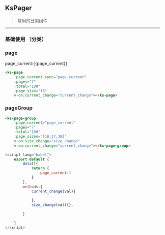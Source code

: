 ## KsPager 

> 常用的日期组件

---

### 基础使用 （分类）

### page
page_current:{{page_current}}
<ks-page 
    :page_current.sync="page_current" 
    :pages="7"
    :total="100"
    :page_size="13"
    v-on:current_change="current_change"></ks-page>
```html
<ks-page 
    :page_current.sync="page_current" 
    :pages="7"
    :total="100"
    :page_size="13"
    v-on:current_change="current_change"></ks-page>
```


### pageGroup
<ks-page-group
    :page_current.sync="page_current" 
    :pages="7"
    :total="100"
    :page_sizes="[10,17,30]"
    v-on:size_change="size_change"
    v-on:current_change="current_change"></ks-page-group>

```html
<ks-page-group
    :page_current="page_current" 
    :pages="7"
    :total="100"
    :page_sizes="[10,17,30]"
    v-on:size_change="size_change"
    v-on:current_change="current_change"></ks-page-group>
```


```javascript
<script lang="babel">
    export default {
        data(){
            return {
                page_current:1
            }
        },
        methods:{
            current_change(val){
                
            },
            size_change(val){},
           
        }

    }
</script>
```
<script lang="babel">
    export default {
        data(){
            return {
                page_current:1
            }
        },
        methods:{
            current_change(val){
                
            },
            size_change(val){},
           
        }

    }
</script>
